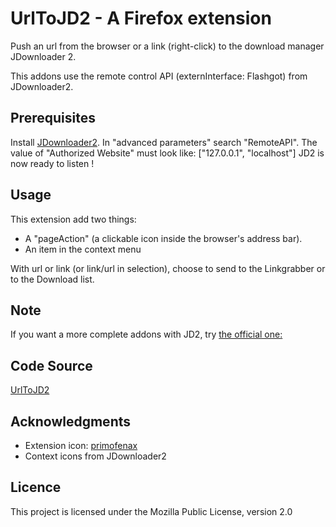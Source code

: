 # UrlToJD2 - A Firefox extension
Push an url from the browser or a link (right-click) to the download manager JDownloader 2.

This addons use the remote control API (externInterface: Flashgot) from JDownloader2.

## Prerequisites
Install [JDownloader2](http://beta.jdownloader.org/).
In "advanced parameters" search "RemoteAPI".
The value of "Authorized Website" must look like: ["127.0.0.1", "localhost"]
JD2 is now ready to listen !

## Usage
This extension add two things:
- A "pageAction" (a clickable icon inside the browser's address bar).
- An item in the context menu

With url or link (or link/url in selection), choose to send to the Linkgrabber or to the Download list.

## Note
If you want a more complete addons with JD2, try [the official one:](https://my.jdownloader.org/apps/)

## Code Source
[UrlToJD2](https://framagit.org/GTeam/urltojd2)

## Acknowledgments
- Extension icon: [primofenax](https://www.deviantart.com/primofenax/art/icon-Minimal-JDownloader-Icon-313625363)
- Context icons from JDownloader2

## Licence
This project is licensed under the Mozilla Public License, version 2.0

